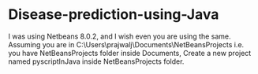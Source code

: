# Disease-prediction-using-Java
I was using Netbeans 8.0.2, and I wish even you are using the same.
Assuming you are in C:\Users\prajwalj\Documents\NetBeansProjects i.e. you have NetBeansProjects folder inside Documents, Create a new project named pyscriptInJava inside NetBeansProjects folder.
